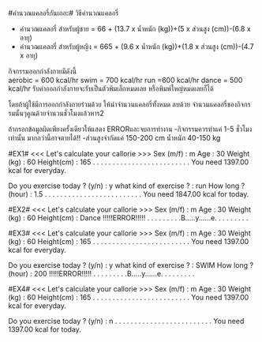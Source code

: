 #คำนวณแคลอรี่กันเถอะ#
วิธีคำนวณแคลอรี่
- คำนวณแคลอรี่ สำหรับผู้ชาย = 66 + (13.7 x น้ำหนัก (kg))+(5 x ส่วนสูง (cm))-(6.8 x อายุ)
- คำนวณแคลอรี่ สำหรับผู้หญิง = 665 + (9.6 x น้ำหนัก (kg))+(1.8 x ส่วนสูง (cm))-(4.7 x อายุ)

กิจกรรมออกกำลังกายมีดังนี้  
aerobic = 600 kcal/hr
swim = 700 kcal/hr
run =600 kcal/hr
dance = 500 kcal/hr
รับค่าออกกำลังกายจะรับเป็นตัวพิมเล็กหมดเลย หรือพิมพ์ใหญ่หมดเลยก็ได้

โดยถ้าผู้ใช้มีการออกกำลังกายร่วมด้วย ให้นำจำนวนแคลอรี่ทั้งหมด ลบด้วย จำนวนแคลอรี่ของกิจกรรมนั้นๆคูณด้วยจำนวนชั่วโมงแล้วหาร2

ถ้ากรอกข้อมูลผิดเพียงครั้งเดียวให้แสดง ERRORและจบการทำงาน
-กิจกรรมควรทำแค่ 1-5 ชั่วโมงเท่านั้น มากกว่านี้อาจตายได้!!
-ส่วนสูงจำกัดแค่ 150-200 cm น้ำหนัก 40-150 kg

#EX1#
<<< Let's calculate your callorie >>>
Sex (m/f) : m
Age : 30
Weight (kg) : 60
Height(cm) : 165
. . . . . . . . . . . . . . . . . . . . . . . . .
You need 1397.00 kcal for everyday.

Do you exercise today ? (y/n) : y
what kind of exercise ? : run
How long ? (hour) : 1.5
. . . . . . . . . . . . . . . . . . . . . . . . .
You need 1847.00 kcal for today.


#EX2#
<<< Let's calculate your callorie >>>
Sex (m/f) : m
Age : 30
Weight (kg) : 60
Height(cm) : Dance
!!!!!ERROR!!!!!
. . . . . . . . .B.....y......e. . . . . . . . .


#EX3#
<<< Let's calculate your callorie >>>
Sex (m/f) : m
Age : 30
Weight (kg) : 60
Height(cm) : 165
. . . . . . . . . . . . . . . . . . . . . . . . .
You need 1397.00 kcal for everyday.

Do you exercise today ? (y/n) : y
what kind of exercise ? : SWIM
How long ? (hour) : 200
!!!!!ERROR!!!!!
. . . . . . . . .B.....y......e. . . . . . . . .

#EX4#
<<< Let's calculate your callorie >>>
Sex (m/f) : m
Age : 30
Weight (kg) : 60
Height(cm) : 165
. . . . . . . . . . . . . . . . . . . . . . . . .
You need 1397.00 kcal for everyday.

Do you exercise today ? (y/n) : n
. . . . . . . . . . . . . . . . . . . . . . . . .
You need 1397.00 kcal for today.
